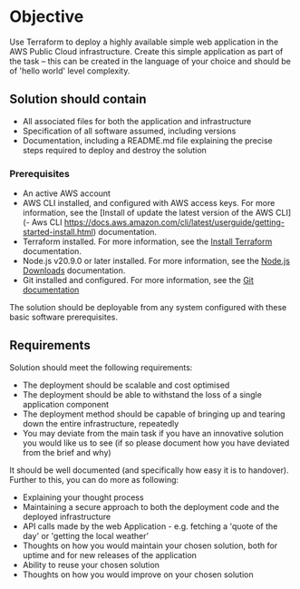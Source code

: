 

# Objective
Use Terraform to deploy a highly available simple web application in the AWS Public Cloud infrastructure. Create this simple application as part of the task – this can be created in the language of your choice and should be of 'hello world' level complexity.


## Solution should contain

- All associated files for both the application and infrastructure 
- Specification of all software assumed, including versions
- Documentation, including a README.md file explaining the precise steps required to deploy and destroy the solution

### Prerequisites

- An active AWS account
- AWS CLI installed, and configured with AWS access keys. For more information, see the [Install of update the latest version of the AWS CLI](- Aws CLI
https://docs.aws.amazon.com/cli/latest/userguide/getting-started-install.html) documentation.
- Terraform installed. For more information, see the [Install Terraform](https://developer.hashicorp.com/terraform/install?product_intent=terraform) documentation.
- Node.js v20.9.0 or later installed. For more information, see the [Node.js Downloads](https://nodejs.org/en/download) documentation.
- Git installed and configured. For more information, see the [Git documentation](https://github.com/git-guides/install-git)

The solution should be deployable from any system configured with these basic software prerequisites.

## Requirements
Solution should meet the following requirements:
- The deployment should be scalable and cost optimised
- The deployment should be able to withstand the loss of a single application component
- The deployment method should be capable of bringing up and tearing down the entire infrastructure, repeatedly
- You may deviate from the main task if you have an innovative solution you would like us to see (if so please document how you have deviated from the brief and why)

It should be well documented (and specifically how easy it is to handover). Further to this, you can do more as following:
- Explaining your thought process
- Maintaining a secure approach to both the deployment code and the deployed infrastructure
- API calls made by the web Application - e.g. fetching a 'quote of the day' or 'getting the local weather'
- Thoughts on how you would maintain your chosen solution, both for uptime and for new releases of the application
- Ability to reuse your chosen solution
- Thoughts on how you would improve on your chosen solution

